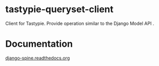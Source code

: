 tastypie-queryset-client
========================

Client for Tastypie. Provide operation similar to the Django Model API .


Documentation
==============

[django-spine.readthedocs.org](http://tastypie-queryset-client.readthedocs.org)

